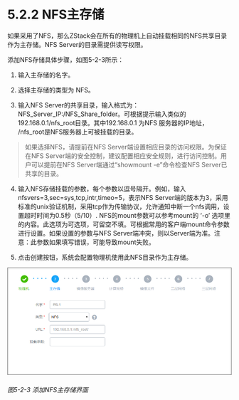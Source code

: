 # 5.2.2 NFS主存储

如果采用了NFS，那么ZStack会在所有的物理机上自动挂载相同的NFS共享目录作为主存储。NFS Server的目录需提供读写权限。

添加NFS存储具体步骤，如图5-2-3所示：

1. 输入主存储的名字。

2. 选择主存储的类型为 NFS。

3. 输入NFS Server的共享目录，输入格式为：NFS_Server_IP:/NFS_Share_folder。可根据提示输入类似的192.168.0.1/nfs_root目录。其中192.168.0.1 为NFS 服务器的IP地址， /nfs_root是NFS服务器上可被挂载的目录。
> 如果选择NFS，请提前在NFS Server端设置相应目录的访问权限。为保证在NFS Server端的安全控制，建议配置相应安全规则，进行访问控制。用户可以提前在NFS Server端通过“showmount -e”命令检查NFS Server已共享的目录。

4. 输入NFS存储挂载的参数，每个参数以逗号隔开。例如，输入nfsvers=3,sec=sys,tcp,intr,timeo=5，表示NFS Server端的版本为3，采用标准的unix验证机制，采用tcp作为传输协议，允许通知中断一个nfs调用，设置超时时间为0.5秒（5/10）. NFS的mount参数可以参考mount的 ‘-o’ 选项里的内容。此选项为可选项，可留空不填。可根据常用的客户端mount命令参数进行设置。如果设置的参数与NFS Server端冲突，则以Server端为准。注意：此参数如果填写错误，可能导致mount失败。

5. 点击创建按钮，系统会配置物理机使用此NFS目录作为主存储。

![png](../images/5-2-3.png "图5-2-3 添加NFS主存储界面")
###### 图5-2-3 添加NFS主存储界面


